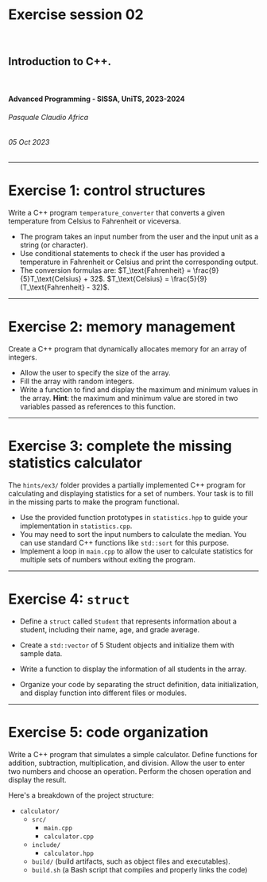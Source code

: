 <!--
title: Exercise session 02
paginate: true

_class: titlepage
-->

# Exercise session 02
<br>

## Introduction to C++.
<br>

#### Advanced Programming - SISSA, UniTS, 2023-2024

###### Pasquale Claudio Africa

###### 05 Oct 2023

---

# Exercise 1: control structures

Write a C++ program `temperature_converter` that converts a given temperature from Celsius to Fahrenheit or viceversa.

- The program takes an input number from the user and the input unit as a string (or character).
- Use conditional statements to check if the user has provided a temperature in Fahrenheit or Celsius and print the corresponding output.
- The conversion formulas are:
$T_\text{Fahrenheit} = \frac{9}{5}T_\text{Celsius} + 32$.
$T_\text{Celsius} = \frac{5}{9}(T_\text{Fahrenheit} - 32)$.

---

# Exercise 2: memory management

Create a C++ program that dynamically allocates memory for an array of integers.
- Allow the user to specify the size of the array.
- Fill the array with random integers.
- Write a function to find and display the maximum and minimum values in the array. **Hint**: the maximum and minimum value are stored in two variables passed as references to this function.

---

# Exercise 3: complete the missing statistics calculator

The `hints/ex3/` folder provides a partially implemented C++ program for calculating and displaying statistics for a set of numbers. Your task is to fill in the missing parts to make the program functional.

- Use the provided function prototypes in `statistics.hpp` to guide your implementation in `statistics.cpp`.
- You may need to sort the input numbers to calculate the median. You can use standard C++ functions like `std::sort` for this purpose.
- Implement a loop in `main.cpp` to allow the user to calculate statistics for multiple sets of numbers without exiting the program.

---

# Exercise 4: `struct`

- Define a `struct` called `Student` that represents information about a student, including their name, age, and grade average.
- Create a `std::vector` of 5 Student objects and initialize them with sample data.
- Write a function to display the information of all students in the array.

- Organize your code by separating the struct definition, data initialization, and display function into different files or modules.

---

# Exercise 5: code organization

Write a C++ program that simulates a simple calculator. Define functions for addition, subtraction, multiplication, and division. Allow the user to enter two numbers and choose an operation. Perform the chosen operation and display the result.

Here's a breakdown of the project structure:

- `calculator/`
    - `src/`
        - `main.cpp`
        - `calculator.cpp`
    - `include/`
        - `calculator.hpp`
    - `build/` (build artifacts, such as object files and executables).
    - `build.sh` (a Bash script that compiles and properly links the code)
